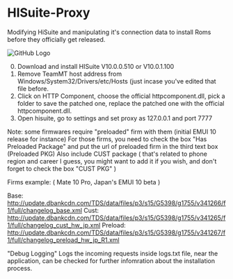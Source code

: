 # HISuite-Proxy
Modifying HiSuite and manipulating it's connection data to install Roms before they officially get released.

![GitHub Logo](http://uupload.ir/files/mdq8_capture.png)

0. Download and install HISuite V10.0.0.510 or V10.0.1.100
1. Remove TeamMT host address from Windows/System32/Drivers/etc/Hosts (just incase you've edited that file before.
2. Click on HTTP Component, choose the official httpcomponent.dll, pick a folder to save the patched one, replace the patched one with the official httpcomponent.dll.
3. Open hisuite, go to settings and set proxy as 127.0.0.1 and port 7777

Note: some firmwares require "preloaded" firm with them (initial EMUI 10 release for instance)
For those firms, you need to check the box "Has Preloaded Package" and put the url of preloaded firm in the third text box (Preloaded PKG)
Also include CUST package ( that's related to phone region and career I guess, you might want to add it if you wish, and don't forget to check the box "CUST PKG" )

Firms example: ( Mate 10 Pro, Japan's EMUI 10 beta )

Base: http://update.dbankcdn.com/TDS/data/files/p3/s15/G5398/g1755/v341266/f1/full/changelog_base.xml
Cust: http://update.dbankcdn.com/TDS/data/files/p3/s15/G5398/g1755/v341265/f1/full/changelog_cust_hw_jp.xml
Preload: http://update.dbankcdn.com/TDS/data/files/p3/s15/G5398/g1755/v341267/f1/full/changelog_preload_hw_jp_R1.xml


"Debug Logging" Logs the incoming requests inside logs.txt file, near the application, can be checked for further infomration about the installation process.
